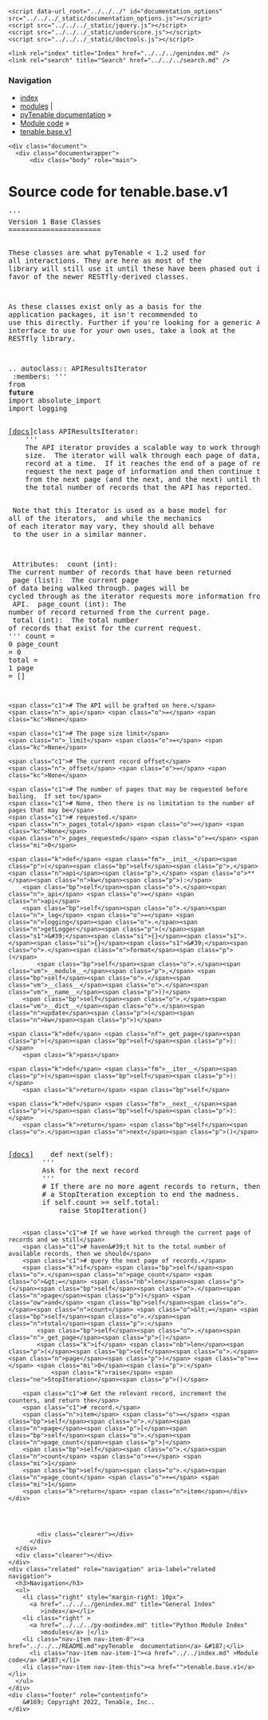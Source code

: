 
<!DOCTYPE html>

<html lang="en">
  <head>
    <meta charset="utf-8" />
    <meta name="viewport" content="width=device-width, initial-scale=1.0" />
    <title>tenable.base.v1 &#8212; pyTenable  documentation</title>
    <link rel="stylesheet" type="text/css" href="../../../_static/pygments.css" />
    <link rel="stylesheet" type="text/css" href="../../../_static/classic.css" />
    <link rel="stylesheet" type="text/css" href="../../../_static/custom.css" />
    
    <script data-url_root="../../../" id="documentation_options" src="../../../_static/documentation_options.js"></script>
    <script src="../../../_static/jquery.js"></script>
    <script src="../../../_static/underscore.js"></script>
    <script src="../../../_static/doctools.js"></script>
    
    <link rel="index" title="Index" href="../../../genindex.md" />
    <link rel="search" title="Search" href="../../../search.md" /> 
  </head><body>
    <div class="related" role="navigation" aria-label="related navigation">
      <h3>Navigation</h3>
      <ul>
        <li class="right" style="margin-right: 10px">
          <a href="../../../genindex.md" title="General Index"
             accesskey="I">index</a></li>
        <li class="right" >
          <a href="../../../py-modindex.md" title="Python Module Index"
             >modules</a> |</li>
        <li class="nav-item nav-item-0"><a href="../../../README.md">pyTenable  documentation</a> &#187;</li>
          <li class="nav-item nav-item-1"><a href="../../index.md" accesskey="U">Module code</a> &#187;</li>
        <li class="nav-item nav-item-this"><a href="">tenable.base.v1</a></li> 
      </ul>
    </div>  

    <div class="document">
      <div class="documentwrapper">
          <div class="body" role="main">
            
  <h1>Source code for tenable.base.v1</h1><div class="highlight"><pre>
<span></span><span class="sd">&#39;&#39;&#39;</span>
<span class="sd">Version 1 Base Classes</span>
<span class="sd">======================</span>

<span class="sd">These classes are what pyTenable &lt; 1.2 used for all interactions.  They are here</span>
<span class="sd">as most of the library will still use it until these have been phased out in</span>
<span class="sd">favor of the newer RESTfly-derived classes.</span>

<span class="sd">As these classes exist only as a basis for the application packages, it isn&#39;t</span>
<span class="sd">recommended to use this directly.  Further if you&#39;re looking for a generic API</span>
<span class="sd">interface to use for your own uses, take a look at the RESTfly library.</span>

<span class="sd">.. autoclass:: APIResultsIterator</span>
<span class="sd">    :members:</span>
<span class="sd">&#39;&#39;&#39;</span>
<span class="kn">from</span> <span class="nn">__future__</span> <span class="kn">import</span> <span class="n">absolute_import</span>
<span class="kn">import</span> <span class="nn">logging</span>


<div class="viewcode-block" id="APIResultsIterator"><a class="viewcode-back" href="../../../tenable.base.md#tenable.base.v1.APIResultsIterator">[docs]</a><span class="k">class</span> <span class="nc">APIResultsIterator</span><span class="p">:</span>
    <span class="sd">&#39;&#39;&#39;</span>
<span class="sd">    The API iterator provides a scalable way to work through result sets of any</span>
<span class="sd">    size.  The iterator will walk through each page of data, returning one</span>
<span class="sd">    record at a time.  If it reaches the end of a page of records, then it will</span>
<span class="sd">    request the next page of information and then continue to return records</span>
<span class="sd">    from the next page (and the next, and the next) until the counter reaches</span>
<span class="sd">    the total number of records that the API has reported.</span>

<span class="sd">    Note that this Iterator is used as a base model for all of the iterators,</span>
<span class="sd">    and while the mechanics of each iterator may vary, they should all behave</span>
<span class="sd">    to the user in a similar manner.</span>

<span class="sd">    Attributes:</span>
<span class="sd">        count (int): The current number of records that have been returned</span>
<span class="sd">        page (list):</span>
<span class="sd">            The current page of data being walked through.  pages will be</span>
<span class="sd">            cycled through as the iterator requests more information from the</span>
<span class="sd">            API.</span>
<span class="sd">        page_count (int): The number of record returned from the current page.</span>
<span class="sd">        total (int):</span>
<span class="sd">            The total number of records that exist for the current request.</span>
<span class="sd">    &#39;&#39;&#39;</span>
    <span class="n">count</span> <span class="o">=</span> <span class="mi">0</span>
    <span class="n">page_count</span> <span class="o">=</span> <span class="mi">0</span>
    <span class="n">total</span> <span class="o">=</span> <span class="mi">1</span>
    <span class="n">page</span> <span class="o">=</span> <span class="p">[]</span>

    <span class="c1"># The API will be grafted on here.</span>
    <span class="n">_api</span> <span class="o">=</span> <span class="kc">None</span>

    <span class="c1"># The page size limit</span>
    <span class="n">_limit</span> <span class="o">=</span> <span class="kc">None</span>

    <span class="c1"># The current record offset</span>
    <span class="n">_offset</span> <span class="o">=</span> <span class="kc">None</span>

    <span class="c1"># The number of pages that may be requested before bailing.  If set to</span>
    <span class="c1"># None, then there is no limitation to the number of pages that may be</span>
    <span class="c1"># requested.</span>
    <span class="n">_pages_total</span> <span class="o">=</span> <span class="kc">None</span>
    <span class="n">_pages_requested</span> <span class="o">=</span> <span class="mi">0</span>

    <span class="k">def</span> <span class="fm">__init__</span><span class="p">(</span><span class="bp">self</span><span class="p">,</span> <span class="n">api</span><span class="p">,</span> <span class="o">**</span><span class="n">kw</span><span class="p">):</span>
        <span class="bp">self</span><span class="o">.</span><span class="n">_api</span> <span class="o">=</span> <span class="n">api</span>
        <span class="bp">self</span><span class="o">.</span><span class="n">_log</span> <span class="o">=</span> <span class="n">logging</span><span class="o">.</span><span class="n">getLogger</span><span class="p">(</span><span class="s1">&#39;</span><span class="si">{}</span><span class="s1">.</span><span class="si">{}</span><span class="s1">&#39;</span><span class="o">.</span><span class="n">format</span><span class="p">(</span>
            <span class="bp">self</span><span class="o">.</span><span class="vm">__module__</span><span class="p">,</span> <span class="bp">self</span><span class="o">.</span><span class="vm">__class__</span><span class="o">.</span><span class="vm">__name__</span><span class="p">))</span>
        <span class="bp">self</span><span class="o">.</span><span class="vm">__dict__</span><span class="o">.</span><span class="n">update</span><span class="p">(</span><span class="n">kw</span><span class="p">)</span>

    <span class="k">def</span> <span class="nf">_get_page</span><span class="p">(</span><span class="bp">self</span><span class="p">):</span>
        <span class="k">pass</span>

    <span class="k">def</span> <span class="fm">__iter__</span><span class="p">(</span><span class="bp">self</span><span class="p">):</span>
        <span class="k">return</span> <span class="bp">self</span>

    <span class="k">def</span> <span class="fm">__next__</span><span class="p">(</span><span class="bp">self</span><span class="p">):</span>
        <span class="k">return</span> <span class="bp">self</span><span class="o">.</span><span class="n">next</span><span class="p">()</span>

<div class="viewcode-block" id="APIResultsIterator.next"><a class="viewcode-back" href="../../../tenable.base.md#tenable.base.v1.APIResultsIterator.next">[docs]</a>    <span class="k">def</span> <span class="nf">next</span><span class="p">(</span><span class="bp">self</span><span class="p">):</span>
        <span class="sd">&#39;&#39;&#39;</span>
<span class="sd">        Ask for the next record</span>
<span class="sd">        &#39;&#39;&#39;</span>
        <span class="c1"># If there are no more agent records to return, then we should raise</span>
        <span class="c1"># a StopIteration exception to end the madness.</span>
        <span class="k">if</span> <span class="bp">self</span><span class="o">.</span><span class="n">count</span> <span class="o">&gt;=</span> <span class="bp">self</span><span class="o">.</span><span class="n">total</span><span class="p">:</span>
            <span class="k">raise</span> <span class="ne">StopIteration</span><span class="p">()</span>

        <span class="c1"># If we have worked through the current page of records and we still</span>
        <span class="c1"># haven&#39;t hit to the total number of available records, then we should</span>
        <span class="c1"># query the next page of records.</span>
        <span class="k">if</span> <span class="bp">self</span><span class="o">.</span><span class="n">page_count</span> <span class="o">&gt;=</span> <span class="nb">len</span><span class="p">(</span><span class="bp">self</span><span class="o">.</span><span class="n">page</span><span class="p">)</span> <span class="ow">and</span> <span class="bp">self</span><span class="o">.</span><span class="n">count</span> <span class="o">&lt;=</span> <span class="bp">self</span><span class="o">.</span><span class="n">total</span><span class="p">:</span>
            <span class="bp">self</span><span class="o">.</span><span class="n">_get_page</span><span class="p">()</span>
            <span class="k">if</span> <span class="nb">len</span><span class="p">(</span><span class="bp">self</span><span class="o">.</span><span class="n">page</span><span class="p">)</span> <span class="o">==</span> <span class="mi">0</span><span class="p">:</span>
                <span class="k">raise</span> <span class="ne">StopIteration</span><span class="p">()</span>

        <span class="c1"># Get the relevant record, increment the counters, and return the</span>
        <span class="c1"># record.</span>
        <span class="n">item</span> <span class="o">=</span> <span class="bp">self</span><span class="o">.</span><span class="n">page</span><span class="p">[</span><span class="bp">self</span><span class="o">.</span><span class="n">page_count</span><span class="p">]</span>
        <span class="bp">self</span><span class="o">.</span><span class="n">count</span> <span class="o">+=</span> <span class="mi">1</span>
        <span class="bp">self</span><span class="o">.</span><span class="n">page_count</span> <span class="o">+=</span> <span class="mi">1</span>
        <span class="k">return</span> <span class="n">item</span></div></div>
</pre></div>

            <div class="clearer"></div>
          </div>
      </div>
      <div class="clearer"></div>
    </div>
    <div class="related" role="navigation" aria-label="related navigation">
      <h3>Navigation</h3>
      <ul>
        <li class="right" style="margin-right: 10px">
          <a href="../../../genindex.md" title="General Index"
             >index</a></li>
        <li class="right" >
          <a href="../../../py-modindex.md" title="Python Module Index"
             >modules</a> |</li>
        <li class="nav-item nav-item-0"><a href="../../../README.md">pyTenable  documentation</a> &#187;</li>
          <li class="nav-item nav-item-1"><a href="../../index.md" >Module code</a> &#187;</li>
        <li class="nav-item nav-item-this"><a href="">tenable.base.v1</a></li> 
      </ul>
    </div>
    <div class="footer" role="contentinfo">
        &#169; Copyright 2022, Tenable, Inc..
    </div>
  </body>
</html>